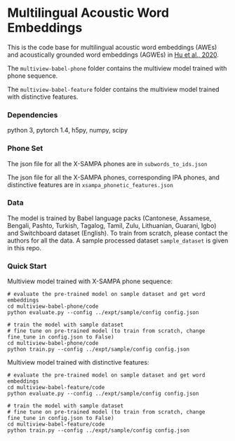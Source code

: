 # Multilingual Acoustic Word Embeddings

This is the code base for multilingual acoustic word embeddings (AWEs) and acoustically grounded word embeddings (AGWEs) in [Hu et al., 2020](https://arxiv.org/pdf/2006.14007.pdf).

The `multiview-babel-phone` folder contains the multiview model trained with phone sequence. 

The `multiview-babel-feature` folder contains the multiview model trained with distinctive features.

### Dependencies
python 3, pytorch 1.4, h5py, numpy, scipy

### Phone Set
The json file for all the X-SAMPA phones are in `subwords_to_ids.json`

The json file for all the X-SAMPA phones, corresponding IPA phones, and distinctive features are in `xsampa_phonetic_features.json`

### Data
The model is trained by Babel language packs (Cantonese, Assamese, Bengali, Pashto, Turkish, Tagalog, Tamil, Zulu, Lithuanian, Guarani, Igbo) and Switchboard dataset (English). To train from scratch, please contact the authors for all the data. A sample processed dataset `sample_dataset` is given in this repo.

### Quick Start
Multiview model trained with X-SAMPA phone sequence:
```
# evaluate the pre-trained model on sample dataset and get word embeddings
cd multiview-babel-phone/code
python evaluate.py --config ../expt/sample/config config.json

# train the model with sample dataset
# fine tune on pre-trained model (to train from scratch, change fine_tune in config.json to False)
cd multiview-babel-phone/code
python train.py --config ../expt/sample/config config.json
```

Multiview model trained with distinctive features:
```
# evaluate the pre-trained model on sample dataset and get word embeddings
cd multiview-babel-feature/code
python evaluate.py --config ../expt/sample/config config.json

# train the model with sample dataset
# fine tune on pre-trained model (to train from scratch, change fine_tune in config.json to False)
cd multiview-babel-feature/code
python train.py --config ../expt/sample/config config.json
```
